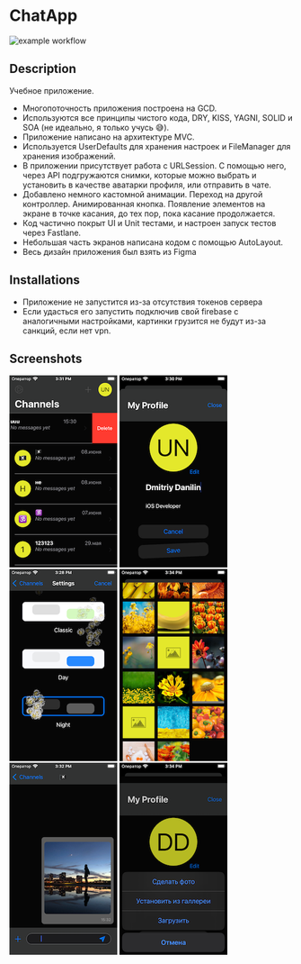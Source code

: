 # ChatApp
![example workflow](https://github.com/TFS-iOS/chat-app-ZyFun/actions/workflows/github.yml/badge.svg)

## Description
Учебное приложение.

- Многопоточность приложения построена на GCD.
- Используются все принципы чистого кода, DRY,  KISS, YAGNI,  SOLID и SOA (не идеально, я только учусь 😅).
- Приложение написано на архитектуре MVC. 
- Используется UserDefaults для хранения настроек и FileManager для хранения изображений.
- В приложении присутствует работа с URLSession. С помощью него, через API подгружаются снимки, которые можно выбрать и установить в качестве аватарки профиля, или отправить в чате.
- Добавлено немного кастомной анимации. Переход на другой контроллер. Анимированная кнопка. Появление элементов на экране в точке касания,  до тех пор, пока касание продолжается.
- Код частично покрыт UI и Unit тестами, и настроен запуск тестов через Fastlane.
- Небольшая часть экранов написана кодом с помощью AutoLayout. 
- Весь дизайн приложения был взять из Figma

## Installations
- Приложение не запустится из-за отсутствия токенов сервера
- Если удасться его запустить подключив свой firebase с аналогичными настройками, картинки грузится не будут из-за санкций, если нет vpn.

## Screenshots

![Screenshot 1](https://github.com/ZyFun/ChatApp/blob/main/Screenshots/000.png?raw=true)
![Screenshot 2](https://github.com/ZyFun/ChatApp/blob/main/Screenshots/001.png?raw=true)
![Screenshot 3](https://github.com/ZyFun/ChatApp/blob/main/Screenshots/002.png?raw=true)
![Screenshot 4](https://github.com/ZyFun/ChatApp/blob/main/Screenshots/003.png?raw=true)
![Screenshot 5](https://github.com/ZyFun/ChatApp/blob/main/Screenshots/004.png?raw=true)
![Screenshot 6](https://github.com/ZyFun/ChatApp/blob/main/Screenshots/005.png?raw=true)
